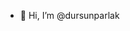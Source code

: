 - 👋 Hi, I’m @dursunparlak

<!---
dursunparlak/dursunparlak is a ✨ special ✨ repository because its `README.md` (this file) appears on your GitHub profile.
You can click the Preview link to take a look at your changes.
--->
